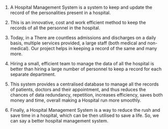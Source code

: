 1.	A Hospital Management System is a system to keep and update the record of the personalities present in a hospital.


2.	This is an innovative, cost and work efficient method to keep the records of all the personnel in the hospital.

3.	Today, in a There are countless admissions and discharges on a daily basis, multiple services provided, a large staff (both medical and non-medical). Our project helps in keeping a record of the same and many more.


4.	Hiring a small, efficient team to manage the data of all the hospital is better than hiring a large number of personnel to keep a record for each separate department.


5.	This system provides a centralised database to manage all the records of patients, doctors and their appointment, and thus reduces the chances of data redundancy, repetition, increases efficiency, saves both money and time, overall making a Hospital run more smoothly.


6.	Finally, a Hospital Management System is a way to reduce the rush and save time in a hospital, which can be then utilised to save a life. So, we can say a better hospital management system.
